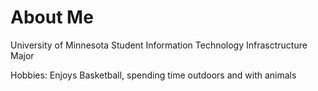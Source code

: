 # About Me

University of Minnesota Student
Information Technology Infrasctructure Major

Hobbies: Enjoys Basketball, spending time outdoors and with animals
